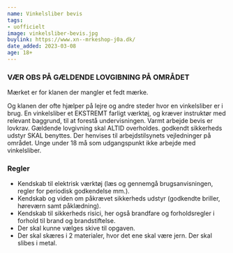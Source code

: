 ```yaml
---
name: Vinkelsliber bevis
tags:
- uofficielt
image: vinkelsliber-bevis.jpg
buylink: https://www.xn--mrkeshop-j0a.dk/
date_added: 2023-03-08
age: 18+
---
```

### VÆR OBS PÅ GÆLDENDE LOVGIBNING PÅ OMRÅDET

Mærket er for klanen der mangler et fedt mærke.

Og klanen der ofte hjælper på lejre og andre steder hvor en vinkelsliber er i brug.
En vinkelsliber et EKSTREMT farligt værktøj, og kræver instruktør med relevant baggrund, til at forestå undervisningen.
Varmt arbejde bevis er lovkrav. Gældende lovgivning skal ALTID overholdes. godkendt sikkerheds udstyr SKAL benyttes.
Der henvises til arbejdstilsynets vejledninger på området. Unge under 18 må som udgangspunkt ikke arbejde med vinkelsliber.

### Regler
- Kendskab til elektrisk værktøj (læs og gennemgå brugsanvisningen, regler for periodisk godkendelse mm.).
- Kendskab og viden om påkrævet sikkerheds udstyr (godkendte briller, høreværn samt påklædning).
- Kendskab til sikkerheds risici, her også brandfare og forholdsregler i forhold til brand og brandstiftelse.
- Der skal kunne vælges skive til opgaven.
- Der skal skæres i 2 materialer, hvor det ene skal være jern. Der skal slibes i metal.
